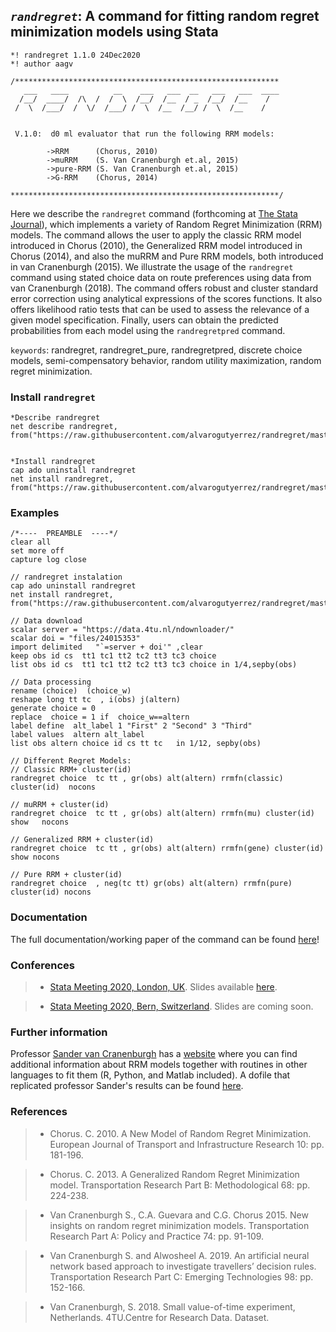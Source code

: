 ## *```randregret```*: A command for fitting random regret minimization models using Stata 

```
*! randregret 1.1.0 24Dec2020
*! author aagv

/***********************************************************
   ___   ____          __    ___   ___  __   ___   ___  ____
  /__/  ____/  /\  /  /  \  /__/  /__  / _  /__/  /__    /
 /  \  /___/  /  \/  /___/ /  \  /__  /__/ /  \  /__    /   

 
 V.1.0:  d0 ml evaluator that run the following RRM models:
		
		->RRM      (Chorus, 2010)
		->muRRM    (S. Van Cranenburgh et.al, 2015)
		->pure-RRM (S. Van Cranenburgh et.al, 2015)
		->G-RRM    (Chorus, 2014)	
		
************************************************************/
```


Here we describe the ```randregret``` command (forthcoming at [The Stata Journal](https://www.stata-journal.com/)), which implements a variety of Random Regret Minimization (RRM) models. The command allows the user to apply the classic RRM model introduced in Chorus (2010), the Generalized RRM model introduced in Chorus (2014), and also the muRRM and Pure RRM models, both introduced in van Cranenburgh (2015). We illustrate the usage of the ```randregret``` command using stated choice data on route preferences using data from van Cranenburgh (2018). The command offers robust and cluster standard error correction using analytical expressions of the scores functions. It also offers likelihood ratio tests that can be used to assess the relevance of a given model specification. Finally, users can obtain the predicted probabilities from each model using the ```randregretpred``` command.

```keywords```: randregret, randregret_pure, randregretpred, discrete choice models,  semi-compensatory behavior, random utility maximization, random regret minimization.


### Install ```randregret``` 

``` 
*Describe randregret
net describe randregret, from("https://raw.githubusercontent.com/alvarogutyerrez/randregret/master/src/")


*Install randregret
cap ado uninstall randregret
net install randregret, from("https://raw.githubusercontent.com/alvarogutyerrez/randregret/master/src/")
```


### Examples 

```
/*----  PREAMBLE  ----*/
clear all
set more off
capture log close 

// randregret instalation 
cap ado uninstall randregret
net install randregret, from("https://raw.githubusercontent.com/alvarogutyerrez/randregret/master/src/")

// Data download
scalar server = "https://data.4tu.nl/ndownloader/"  
scalar doi = "files/24015353"
import delimited   "`=server + doi'" ,clear
keep obs id cs  tt1 tc1 tt2 tc2 tt3 tc3 choice 
list obs id cs  tt1 tc1 tt2 tc2 tt3 tc3 choice in 1/4,sepby(obs)

// Data processing
rename (choice)  (choice_w)
reshape long tt tc  , i(obs) j(altern)
generate choice = 0
replace  choice = 1 if  choice_w==altern  
label define  alt_label 1 "First" 2 "Second" 3 "Third" 
label values  altern alt_label
list obs altern choice id cs tt tc   in 1/12, sepby(obs)

// Different Regret Models:
// Classic RRM+ cluster(id)
randregret choice  tc tt , gr(obs) alt(altern) rrmfn(classic)  cluster(id)	nocons

// muRRM + cluster(id)
randregret choice  tc tt , gr(obs) alt(altern) rrmfn(mu) cluster(id) show  	nocons

// Generalized RRM + cluster(id)
randregret choice  tc tt , gr(obs) alt(altern) rrmfn(gene) cluster(id) show nocons 

// Pure RRM + cluster(id)
randregret choice  , neg(tc tt) gr(obs) alt(altern) rrmfn(pure) cluster(id) nocons     
```

### Documentation 

The full documentation/working paper of the command can be found [here](https://www.dropbox.com/s/3ke1x3syjtmrdtg/randregret_WP.pdf?dl=0)!

### Conferences

> *   [Stata Meeting 2020, London, UK](https://events.timberlake.co.uk/event/2020-stata-conference). Slides available [here](http://repec.org/usug2020/Gutierrez_u20.pdf). 

> *   [Stata Meeting 2020, Bern, Switzerland](https://ritme.com/CH-de/ritme/unsere-neuigkeiten/2020-swiss-stata-conference/). Slides are coming soon. 


### Further information 

Professor [Sander van Cranenburgh](https://www.tudelft.nl/en/tpm/about-the-faculty/departments/engineering-systems-and-services/people/assistant-professors/drir-s-sander-van-cranenburgh/) has a [website](https://www.advancedrrmmodels.com/) where you can find additional information about RRM models together with routines in other languages to fit them (R, Python, and Matlab included). A dofile that replicated professor Sander's results can be found [here](https://github.com/alvarogutyerrez/randregret/blob/master/examples/randregret_replication_Sanders_routines.do).  







### References 

> * Chorus. C. 2010.  A New Model of Random Regret Minimization.  European Journal of Transport and Infrastructure Research 10: pp. 181-196.

> *    Chorus. C. 2013.  A Generalized Random Regret Minimization model.  Transportation Research Part B: Methodological 68: pp. 224-238.

> *    Van Cranenburgh S., C.A. Guevara and C.G. Chorus 2015.  New insights on random regret minimization models.  Transportation Research Part A: Policy and Practice 74: pp. 91-109.

> *    Van Cranenburgh S. and Alwosheel A. 2019.  An artificial neural network based approach to investigate travellers’ decision rules.  Transportation Research Part C: Emerging Technologies 98: pp. 152-166.

> *    Van Cranenburgh, S. 2018.  Small value-of-time experiment, Netherlands. 4TU.Centre for Research Data. Dataset.











